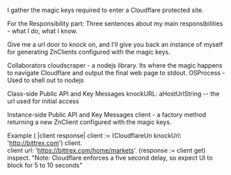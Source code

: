I gather the magic keys required to enter a Cloudflare protected site. 

For the Responsibility part: Three sentences about my main responsibilities - what I do, what I know.

Give me a url door to knock on,  and I'll give you back an instance of myself for generating ZnClients configured with the magic keys.

Collaborators
cloudscraper  - a nodejs library. Its where the magic happens to navigate Cloudflare and output the final web page to stdout.
OSProcess - Used to shell out to nodejs 

Class-side Public API and Key Messages
knockURL: aHostUrlString -- the url used for initial access

Instance-side Public API and Key Messages
client - a factory method returning a new ZnClient configured with the magic keys.

Example (
|client response|
client := (CloudflareUn knockUrl: 'http://bittrex.com') client.  
client url: 'https://bittrex.com/home/markets'.
(response := client get) inspect.
"Note: Cloudflare enforces a five second delay, so expect UI to block for 5 to 10 seconds"
